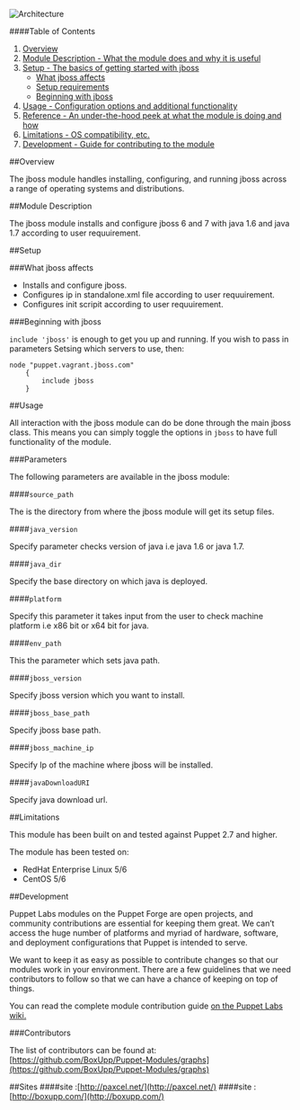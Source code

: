 ![Architecture](http://www.boxupp.com/assets/img/jboss.png)

####Table of Contents

1. [Overview](#overview)
2. [Module Description - What the module does and why it is useful](#module-description)
3. [Setup - The basics of getting started with jboss](#setup)
    * [What jboss affects](#what-jboss-affects)
    * [Setup requirements](#setup-requirements)
    * [Beginning with jboss](#beginning-with-jboss)
4. [Usage - Configuration options and additional functionality](#usage)
5. [Reference - An under-the-hood peek at what the module is doing and how](#reference)
5. [Limitations - OS compatibility, etc.](#limitations)
6. [Development - Guide for contributing to the module](#development)

##Overview

The jboss module handles installing, configuring, and running jboss across a range of operating systems and distributions.



##Module Description

The jboss module installs and configure jboss 6 and 7 with java 1.6 and java 1.7 according to user requuirement.

	
##Setup

###What jboss affects

* Installs and configure jboss.
* Configures ip in standalone.xml file according to user requuirement.
* Configures init scripit according to user requuirement.


###Beginning with jboss

`include 'jboss'` is enough to get you up and running.  If you wish to pass in
parameters Setsing which servers to use, then:

```puppet
node "puppet.vagrant.jboss.com" 
    {
        include jboss 
    }
```

##Usage

All interaction with the jboss module can do be done through the main jboss class.
This means you can simply toggle the options in `jboss` to have full functionality of the module.


###Parameters

The following parameters are available in the jboss module:

####`source_path`

The is the directory from  where the jboss module will get its setup files.

####`java_version`

Specify parameter checks version of java i.e java 1.6  or java 1.7.

####`java_dir`

Specify the base directory on which java is deployed.

####`platform`

Specify  this parameter it takes input from the user to check machine platform i.e x86 bit or x64 bit for java.

####`env_path`

This the parameter which sets java path.

####`jboss_version`

Specify jboss version which you want to install. 

####`jboss_base_path`

Specify jboss base path.

####`jboss_machine_ip`

Specify Ip of the machine where  jboss will be installed.

####`javaDownloadURI`

 Specify java download url.


##Limitations

This module has been built on and tested against Puppet 2.7 and higher.

The module has been tested on:

* RedHat Enterprise Linux 5/6
* CentOS 5/6


##Development

Puppet Labs modules on the Puppet Forge are open projects, and community
contributions are essential for keeping them great. We can’t access the
huge number of platforms and myriad of hardware, software, and deployment
configurations that Puppet is intended to serve.

We want to keep it as easy as possible to contribute changes so that our
modules work in your environment. There are a few guidelines that we need
contributors to follow so that we can have a chance of keeping on top of things.

You can read the complete module contribution guide [on the Puppet Labs wiki.](http://projects.puppetlabs.com/projects/module-site/wiki/Module_contributing)

###Contributors

The list of contributors can be found at: [https://github.com/BoxUpp/Puppet-Modules/graphs](https://github.com/BoxUpp/Puppet-Modules/graphs)

##Sites
####site :[http://paxcel.net/](http://paxcel.net/) 
####site :[http://boxupp.com/](http://boxupp.com/)
